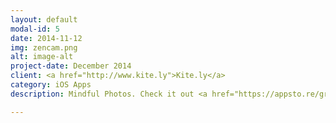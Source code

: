 ```yaml
---
layout: default
modal-id: 5
date: 2014-11-12
img: zencam.png
alt: image-alt
project-date: December 2014
client: <a href="http://www.kite.ly">Kite.ly</a>
category: iOS Apps
description: Mindful Photos. Check it out <a href="https://appsto.re/gr/d-lO3.i">here</a>.

---
```

